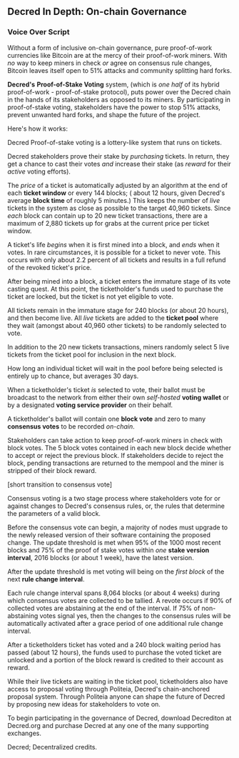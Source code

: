 ## Decred In Depth: On-chain Governance
### Voice Over Script

Without a form of inclusive on-chain governance, pure proof-of-work currencies like Bitcoin are at the mercy of their proof-of-work miners.  With *no* way to keep miners in check *or* agree on consensus rule changes, Bitcoin leaves itself open to 51% attacks and community splitting hard forks.

**Decred's** **Proof-of-Stake Voting** system, (which is *one half* of its hybrid proof-of-work - proof-of-stake protocol), puts power over the Decred chain in the hands of its stakeholders as opposed to its miners. By participating in proof-of-stake voting, stakeholders have the power to stop 51% attacks, prevent unwanted hard forks, and shape the future of the project.

Here's how it works:

Decred Proof-of-stake voting is a lottery-like system that runs on tickets.

Decred stakeholders prove their stake by *purchasing* tickets. In return, they get a chance to cast their votes *and* increase their stake (as *reward* for their *active* voting efforts).

The *price* of a ticket is automatically adjusted by an algorithm at the end of each **ticket window** or every 144 blocks; ( about 12 hours, given Decred's average **block time** of roughly 5 minutes.) This keeps the number of *live* tickets in the system as close as possible to the target 40,960 tickets. Since *each* block can contain up to 20 new ticket transactions, there are a maximum of 2,880 tickets up for grabs at the current price per ticket window.

A ticket's life *begins* when it is first mined into a block, and *ends* when it votes. In rare circumstances, it is possible for a ticket to never vote. This occurs with only about 2.2 percent of all tickets and results in a full refund of the revoked ticket's price.

After being mined into a block, a ticket enters the immature stage of its vote casting quest. At this point, the ticketholder's funds used to purchase the ticket are locked, but the ticket is not yet eligible to vote.

All tickets remain in the immature stage for 240 blocks (or about 20 hours), and then become live. All *live* tickets are added to the **ticket pool** where they wait (amongst about 40,960 other tickets) to be randomly selected to vote. 

In addition to the 20 new tickets transactions, miners randomly select 5 live tickets from the ticket pool for inclusion in the next block.

How long an individual ticket will wait in the pool before being selected is entirely up to chance, but averages 30 days.

When a ticketholder's ticket *is* selected to vote, their ballot must be broadcast to the network from either their own *self-hosted* **voting wallet** or by a designated **voting service provider** on their behalf. 

A ticketholder's ballot will contain one **block vote** and zero to many **consensus votes** to be recorded *on-chain*.

Stakeholders can take action to keep proof-of-work miners in check with block votes. The 5 block votes contained in each new block decide whether to accept or reject the previous block. If stakeholders decide to reject the block, pending transactions are returned to the mempool and the miner is stripped of their block reward.

[short transition to consensus vote]

Consensus voting is a two stage process where stakeholders vote for or against changes to Decred's consensus rules, or, the rules that determine the parameters of a valid block.

Before the consensus vote can begin, a majority of nodes must upgrade to the newly released version of their software containing the proposed change. The update threshold is met when 95% of the 1000 most recent blocks and 75% of the proof of stake votes within *one* **stake version interval**, 2016 blocks (or about 1 week), have the latest version. 

After the update threshold is met voting will being on the *first block* of the next **rule change interval**. 

Each rule change interval spans 8,064 blocks (or about 4 weeks) during which consensus votes are collected to be tallied. A revote occurs if 90% of collected votes are abstaining at the end of the interval. If 75% of non-abstaining votes signal yes, then the changes to the consensus rules will be automatically activated after a grace period of one additional rule change interval.

After a ticketholders ticket has voted and a 240 block waiting period has passed (about 12 hours), the funds used to purchase the voted ticket are unlocked and a portion of the block reward is credited to their account as reward.

While their live tickets are waiting in the ticket pool, ticketholders also have access to proposal voting through Politeia, Decred's chain-anchored proposal system. Through Politeia anyone can shape the future of Decred by proposing new ideas for stakeholders to vote on.

To begin participating in the governance of Decred, download Decrediton at Decred.org and purchase Decred at any one of the many supporting exchanges.

Decred; Decentralized credits.



